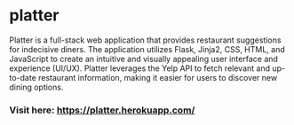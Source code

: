 # platter


Platter is a full-stack web application that provides restaurant suggestions for indecisive diners. The application utilizes Flask, Jinja2, CSS, HTML, and JavaScript to create an intuitive and visually appealing user interface and experience (UI/UX). Platter leverages the Yelp API to fetch relevant and up-to-date restaurant information, making it easier for users to discover new dining options.

### Visit here: https://platter.herokuapp.com/ 


